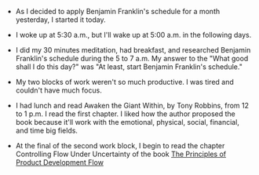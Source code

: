 - As I decided to apply Benjamin Franklin's schedule for a month yesterday, I started it today.

- I woke up at 5:30 a.m., but I'll wake up at 5:00 a.m. in the following days.

- I did my 30 minutes meditation, had breakfast, and researched Benjamin Franklin's schedule during the 5 to 7 a.m. My answer to the "What good shall I do this day?" was "At least, start Benjamin Franklin's schedule."

- My two blocks of work weren't so much productive. I was tired and couldn't have much focus.

- I had lunch and read Awaken the Giant Within, by Tony Robbins, from 12 to 1 p.m. I read the first chapter. I liked how the author proposed the book because it'll work with the emotional, physical, social, financial, and time big fields.

- At the final of the second work block, I begin to read the chapter Controlling Flow Under Uncertainty of the book [The Principles of Product Development Flow](/books/the-principles-o-product-development-flow)
